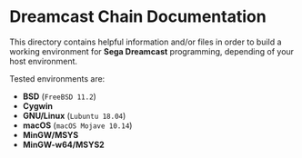 # Dreamcast Chain Documentation #

This directory contains helpful information and/or files in order to build a
working environment for **Sega Dreamcast** programming, depending of your host
environment.

Tested environments are:

- **BSD** (`FreeBSD 11.2`)
- **Cygwin**
- **GNU/Linux** (`Lubuntu 18.04`)
- **macOS** (`macOS Mojave 10.14`)
- **MinGW/MSYS**
- **MinGW-w64/MSYS2**

